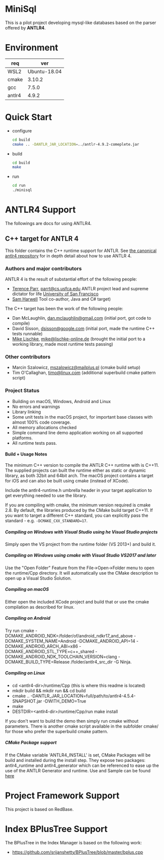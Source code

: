 # MiniSql

This is a pilot project developing mysql-like databases based on the parser offered by **ANTLR4**.

# Environment

| req | ver |
| --- | --- |
| WSL2 | Ubuntu-18.04 |
| cmake | 3.10.2 |
| gcc | 7.5.0 |
| antlr4 | 4.9.2 |

# Quick Start

* configure
  
  ```sh
  cd build
  cmake .. -DANTLR_JAR_LOCATION=../antlr-4.9.2-comeplete.jar
  ```
* build
  
  ```sh
  cd build
  make
  ```
* run
  
  ```sh
  cd run
  ./minisql
  ```

# ANTLR4 Support

The followings are docs for using ANTLR4.

## C++ target for ANTLR 4

This folder contains the C++ runtime support for ANTLR.  See [the canonical antlr4 repository](https://github.com/antlr/antlr4) for in depth detail about how to use ANTLR 4.

### Authors and major contributors

ANTLR 4 is the result of substantial effort of the following people:

* [Terence Parr](http://www.cs.usfca.edu/~parrt/), parrt@cs.usfca.edu
  ANTLR project lead and supreme dictator for life
  [University of San Francisco](http://www.usfca.edu/)
* [Sam Harwell](http://tunnelvisionlabs.com/)
  Tool co-author, Java and C# target)

The C++ target has been the work of the following people:

* Dan McLaughlin, dan.mclaughlin@gmail.com (initial port, got code to compile)
* David Sisson, dsisson@google.com (initial port, made the runtime C++ tests runnable)
* [Mike Lischke](www.soft-gems.net), mike@lischke-online.de (brought the initial port to a working library, made most runtime tests passing)

### Other contributors

* Marcin Szalowicz, mszalowicz@mailplus.pl (cmake build setup)
* Tim O'Callaghan, timo@linux.com (additional superbuild cmake pattern script)

### Project Status

* Building on macOS, Windows, Android and Linux
* No errors and warnings
* Library linking
* Some unit tests in the macOS project, for important base classes with almost 100% code coverage.
* All memory allocations checked
* Simple command line demo application working on all supported platforms.
* All runtime tests pass.

#### Build + Usage Notes

The minimum C++ version to compile the ANTLR C++ runtime with is C++11. The supplied projects can built the runtime either as static or dynamic library, as both 32bit and 64bit arch. The macOS project contains a target for iOS and can also be built using cmake (instead of XCode).

Include the antlr4-runtime.h umbrella header in your target application to get everything needed to use the library.

If you are compiling with cmake, the minimum version required is cmake 2.8.
By default, the libraries produced by the CMake build target C++11. If you want to target a different C++ standard, you can explicitly pass the standard - e.g. `-DCMAKE_CXX_STANDARD=17`.

##### Compiling on Windows with Visual Studio using he Visual Studio projects
Simply open the VS project from the runtime folder (VS 2013+) and build it.

##### Compiling on Windows using cmake with Visual Studio VS2017 and later
Use the "Open Folder" Feature from the File->Open->Folder menu to open the runtime/Cpp directory.
It will automatically use the CMake description to open up a Visual Studio Solution.

##### Compiling on macOS
Either open the included XCode project and build that or use the cmake compilation as described for linux.

##### Compiling on Android
Try run cmake -DCMAKE_ANDROID_NDK=/folder/of/android_ndkr17_and_above -DCMAKE_SYSTEM_NAME=Android -DCMAKE_ANDROID_API=14 -DCMAKE_ANDROID_ARCH_ABI=x86 -DCMAKE_ANDROID_STL_TYPE=c++_shared -DCMAKE_ANDROID_NDK_TOOLCHAIN_VERSION=clang -DCMAKE_BUILD_TYPE=Release /folder/antlr4_src_dir -G Ninja.

##### Compiling on Linux
- cd \<antlr4-dir\>/runtime/Cpp (this is where this readme is located)
- mkdir build && mkdir run && cd build
- cmake .. -DANTLR_JAR_LOCATION=full/path/to/antlr4-4.5.4-SNAPSHOT.jar -DWITH_DEMO=True
- make
- DESTDIR=\<antlr4-dir\>/runtime/Cpp/run make install

If you don't want to build the demo then simply run cmake without parameters.
There is another cmake script available in the subfolder cmake/ for those who prefer the superbuild cmake pattern.

##### CMake Package support
If the CMake variable 'ANTLR4_INSTALL' is set, CMake Packages will be build and installed during the install step.
They expose two packages: antlr4_runtime and antlr4_generator which can be referenced to ease up the use of the
ANTLR Generator and runtime.
Use and Sample can be found [here](cmake/Antlr4Package.md)

# Project Framework Support

This project is based on RedBase.

# Index BPlusTree Support

The BPlusTree in the Index Manager is based on the following work:

- https://github.com/srijanshetty/BPlusTree/blob/master/bplus.cpp

